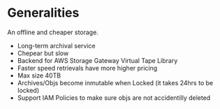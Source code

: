 # Generalities

An offline and cheaper storage.

- Long-term archival service
- Chepear but slow
- Backend for AWS Storage Gateway Virtual Tape Library
- Faster speed retrievals have more higher pricing
- Max size 40TB
- Archives/Objs become inmutable when Locked (it takes 24hrs to be locked)
- Support IAM Policies to make sure objs are not accidentilly deleted
